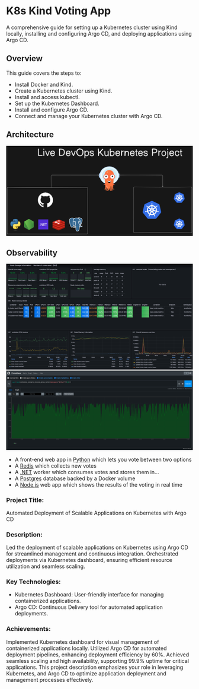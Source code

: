 # K8s Kind Voting App

A comprehensive guide for setting up a Kubernetes cluster using Kind locally, installing and configuring Argo CD, and deploying applications using Argo CD.

## Overview

This guide covers the steps to:
- Install Docker and Kind.
- Create a Kubernetes cluster using Kind.
- Install and access kubectl.
- Set up the Kubernetes Dashboard.
- Install and configure Argo CD.
- Connect and manage your Kubernetes cluster with Argo CD.


## Architecture

![Architecture diagram](k8s-kind-voting-app.png)

## Observability

![Grafana diagram](grafana.png)
![Prometheus diagram](prometheus.png)

* A front-end web app in [Python](/vote) which lets you vote between two options
* A [Redis](https://hub.docker.com/_/redis/) which collects new votes
* A [.NET](/worker/) worker which consumes votes and stores them in…
* A [Postgres](https://hub.docker.com/_/postgres/) database backed by a Docker volume
* A [Node.js](/result) web app which shows the results of the voting in real time

### Project Title: 

Automated Deployment of Scalable Applications on Kubernetes with Argo CD

### Description: 

Led the deployment of scalable applications on Kubernetes using Argo CD for streamlined management and continuous integration. Orchestrated deployments via Kubernetes dashboard, ensuring efficient resource utilization and seamless scaling.

### Key Technologies:

* Kubernetes Dashboard: User-friendly interface for managing containerized applications.
* Argo CD: Continuous Delivery tool for automated application deployments.

### Achievements:

Implemented Kubernetes dashboard for visual management of containerized applications locally.
Utilized Argo CD for automated deployment pipelines, enhancing deployment efficiency by 60%.
Achieved seamless scaling and high availability, supporting 99.9% uptime for critical applications.
This project description emphasizes your role in leveraging Kubernetes, and Argo CD to optimize application deployment and management processes effectively.


